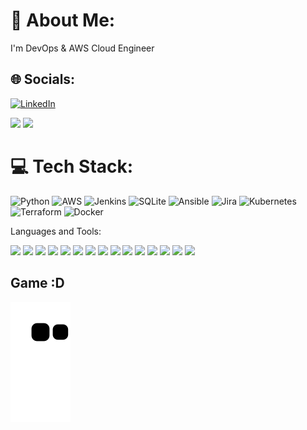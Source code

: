 # 💫 About Me:
I'm DevOps & AWS Cloud Engineer 


## 🌐 Socials:
[![LinkedIn](https://img.shields.io/badge/LinkedIn-%230077B5.svg?logo=linkedin&logoColor=white)](https://linkedin.com/in/linkedin.com/in/osmnnunl) 

<img src="https://github.com/osmnnunal/osmnnunal/blob/4c76b728d5737969d3e8f6dc642246a1f8039e79/1.gif" width="150px">
<img src="https://github.com/osmnnunal/osmnnunal/blob/4c76b728d5737969d3e8f6dc642246a1f8039e79/2.gif" width="150px">


# 💻 Tech Stack:
![Python](https://img.shields.io/badge/python-3670A0?style=for-the-badge&logo=python&logoColor=ffdd54) ![AWS](https://img.shields.io/badge/AWS-%23FF9900.svg?style=for-the-badge&logo=amazon-aws&logoColor=white) ![Jenkins](https://img.shields.io/badge/jenkins-%232C5263.svg?style=for-the-badge&logo=jenkins&logoColor=white) ![SQLite](https://img.shields.io/badge/sqlite-%2307405e.svg?style=for-the-badge&logo=sqlite&logoColor=white) ![Ansible](https://img.shields.io/badge/ansible-%231A1918.svg?style=for-the-badge&logo=ansible&logoColor=white) ![Jira](https://img.shields.io/badge/jira-%230A0FFF.svg?style=for-the-badge&logo=jira&logoColor=white) ![Kubernetes](https://img.shields.io/badge/kubernetes-%23326ce5.svg?style=for-the-badge&logo=kubernetes&logoColor=white) ![Terraform](https://img.shields.io/badge/terraform-%235835CC.svg?style=for-the-badge&logo=terraform&logoColor=white) ![Docker](https://img.shields.io/badge/docker-%230db7ed.svg?style=for-the-badge&logo=docker&logoColor=white)



 Languages and Tools:
 </p>
   
<p> <img src="https://marka-logo.com/wp-content/uploads/2020/09/Linux-Logo.png" width="8%"> 
  <img src="https://upload.wikimedia.org/wikipedia/commons/thumb/f/f8/Python_logo_and_wordmark.svg/2560px-Python_logo_and_wordmark.svg.png" width="13%"> 
  <img src="https://seeklogo.com/images/D/docker-logo-6D6F987702-seeklogo.com.png" width="6%"> 
  <img src="https://logos-world.net/wp-content/uploads/2021/08/Amazon-Web-Services-AWS-Emblem.png" width="8%"> 
  <img src="https://i0.wp.com/makeseleniumeasy.com/wp-content/uploads/2021/10/8ogqpfkvqqpyfbs3w6p7.png?w=1000" width="11.5%">
  <img src="https://www.scalefactory.com/blog/2021/04/30/hashicorp-terraform-release-key-rotation/Terraform.png" width="7%"> 
  <img src="https://d15shllkswkct0.cloudfront.net/wp-content/blogs.dir/1/files/2017/03/kubernetes-logo.png" width="5.5%"> 
  <img src="https://cdn.wmaraci.com/nedir/Microsoft-Azure.png" width="8%"> 
  <img src="https://1000logos.net/wp-content/uploads/2020/05/Logo-Google-Cloud.jpg" width="8%"> 
  <img src="https://sdtimes.com/wp-content/uploads/2015/10/1016.sdt-redhat.jpg.jpg" width="11.1%"> 
  <img src="https://cdn.geekwire.com/wp-content/uploads/2014/03/AWS-Logo-black.jpg" width="9.5%">
  <img src="https://cdn.education-wiki.com/img/top-interview-question/4091413/maven-interview-questions.jpg.webp" width="11%">
  <img src="https://devstickers.com/assets/img/pro/imue.png" width="5%">
  <img src="https://dashboard.snapcraft.io/site_media/appmedia/2017/09/store.png" width="5.5%">
  <img src="https://user-images.githubusercontent.com/567298/57307750-696bb980-70e5-11e9-9b0b-73ad88bde6a3.png" width="14.5%">
  
 
  Game :D
  -------------------
  ![snake svg](https://github.com/Comp-Wolf/Comp-Wolf/blob/output/github-contribution-grid-snake.svg)
  


